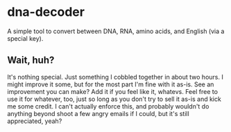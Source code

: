 # dna-decoder
A simple tool to convert between DNA, RNA, amino acids, and English (via a special key).

## Wait, huh?
It's nothing special. Just something I cobbled together in about two hours.
I might improve it some, but for the most part I'm fine with it as-is. See an improvement
you can make? Add it if you feel like it, whatevs. Feel free to use it for whatever, too,
just so long as you don't try to sell it as-is and kick me some credit. I can't actually
enforce this, and probably wouldn't do anything beyond shoot a few angry emails if I could,
but it's still appreciated, yeah?
